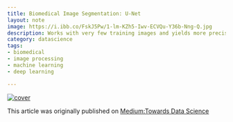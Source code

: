 ```yaml
---
title: Biomedical Image Segmentation: U-Net
layout: note
image: https://i.ibb.co/FskJ5Pw/1-lm-KZh5-Iwv-ECVQu-Y36b-Nng-Q.jpg
description: Works with very few training images and yields more precise segmentation.
category: datascience
tags:
- biomedical
- image processing
- machine learning
- deep learning

---
```


[![cover](https://i.ibb.co/FskJ5Pw/1-lm-KZh5-Iwv-ECVQu-Y36b-Nng-Q.jpg)](https://towardsdatascience.com/biomedical-image-segmentation-u-net-a787741837fa)

This article was originally published on [Medium:Towards Data Science](https://towardsdatascience.com/biomedical-image-segmentation-u-net-a787741837fa)
